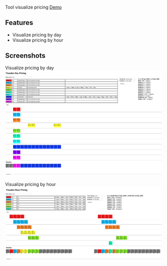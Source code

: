 Tool visualize pricing
[Demo](https://tool-price-m4.now.sh)

## Features
* Visualize pricing by day
* Visualize pricing by hour


## Screenshots
Visualize pricing by day
![](https://raw.githubusercontent.com/chuongtrh/visualize_pricing/master/screenshoots/Screen1.png)

Visualize pricing by hour
![](https://raw.githubusercontent.com/chuongtrh/visualize_pricing/master/screenshoots/Screen2.png)
